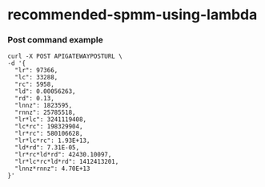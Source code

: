 # recommended-spmm-using-lambda


### Post command example

```
curl -X POST APIGATEWAYPOSTURL \
-d '{
  "lr": 97366,
  "lc": 33288,
  "rc": 5958,
  "ld": 0.00056263,
  "rd": 0.13,
  "lnnz": 1823595,
  "rnnz": 25785518,
  "lr*lc": 3241119408,
  "lc*rc": 198329904,
  "lr*rc": 580106628,
  "lr*lc*rc": 1.93E+13,
  "ld*rd": 7.31E-05,
  "lr*rc*ld*rd": 42430.10097,
  "lr*lc*rc*ld*rd": 1412413201,
  "lnnz*rnnz": 4.70E+13
}'
```
